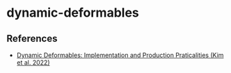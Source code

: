 # dynamic-deformables
## References
- [Dynamic Deformables: Implementation and Production Praticalities (Kim et al. 2022)](https://www.tkim.graphics/DYNAMIC_DEFORMABLES/DynamicDeformables.pdf)
